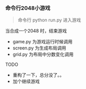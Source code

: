 ### 命令行2048小游戏

> 命令行 python run.py 进入游戏

当合成一个2048 时，结束游戏

- game.py 为游戏运行时候调用
- screen.py 为生成布局调用
- grid.py 为布局中分数变化调用

TODO

- 重构了一下，总分没了。。
- 加个继续游戏